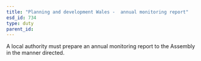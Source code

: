 ```yaml
---
title: "Planning and development Wales -  annual monitoring report"
esd_id: 734
type: duty
parent_id:  
---
```


A local authority must prepare an annual monitoring report to the Assembly in the manner directed.

